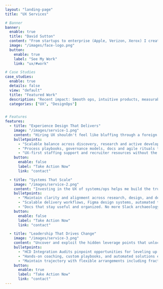 ```yaml
---
layout: "landing-page"
title: "UX Services"

# Banner
banner:
  enable: true
  title: "David Sutton"
  content: "From startups to enterprise (Apple, Verizon, Xerox) I create intuitive products and scalable systems to eliminate friction between product and engineering. I'll lead, fill gaps, or audit and coach you to the next level."
  image: "/images/face-logo.png"
  button:
    enable: true
    label: "See My Work"
    link: "ux/#work"

# Case Studies
case_studies:
  enable: true
  details: false
  view: "default"
  title: "Featured Work"
  description: "Recent impact: Smooth ops, intuitive products, measurable results. "
  categories: ["UX", "DesignOps"]


# Features
features:
  - title: "Experience Design That Delivers"
    image: "/images/service-1.png"
    content: "Hiring UX shouldn't feel like bluffing through a foreign language. Hit the ground running with a purpose-built experience design practice with a service mindset and actionable feedback loops."
    bulletpoints:
      - "Scalable balance across discovery, research and active development."
      - "Process playbooks, governance models, docs and agile rituals to shape team culture from day one."
      - "UX-first staffing support and recruiter resources without the jargon and buzzwords."
    button:
      enable: false
      label: "Take Action Now"
      link: "contact"

  - title: "Systems That Scale"
    image: "/images/service-2.png"
    content: "Investing in the UX of systems/ops helps me build the trust and tooling to turn a source of friction into your team's secret weapon."
    bulletpoints:
      - "Maintain clarity and alignment across research, design, and dev."
      - "Scalable delivery workflows, Figma design systems, automated tooling and AI-enhancement."
      - "Docs that stay useful and organized. No more Slack archaeology."
    button:
      enable: false
      label: "Take Action Now"
      link: "contact"

  - title: "Leadership That Drives Change"
    image: "/images/service-3.png"
    content: "Uncover and exploit the hidden leverage points that unlock a more resilient and collaborative human-centered culture."
    bulletpoints:
      - "HCD Integration Audits pinpoint opportunities for leveling up your orginization's user-centered culture."
      - "Hands-on coaching, custom playbooks, and automated solutions ensure to achieve that potential."
      - "Maintain trajectory with flexible arrangements including fractional consulting, advisory retainers, and embedded SMB support."
    button:
      enable: true
      label: "Take Action Now"
      link: "contact"
---
```

